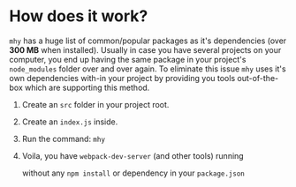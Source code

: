 # How does it work?

`mhy` has a huge list of common/popular packages as it's dependencies
\(over **300 MB** when installed\). Usually in case you have several
projects on your computer, you end up having the same package
in your project's `node_modules` folder over and over again.
To eliminate this issue `mhy` uses it's own dependencies with-in
your project by providing you tools out-of-the-box which are
supporting this method.

1. Create an `src` folder in your project root.
2. Create an `index.js` inside.
3. Run the command: `mhy`
4. Voila, you have `webpack-dev-server` \(and other tools\) running

   without any `npm install` or dependency in your `package.json`

